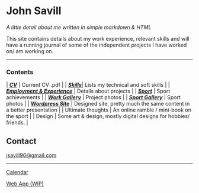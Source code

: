 
# John Savill 
*A little detail about me written in simple markdown & HTML*

This site contains details about my work experience, relevant skills and will have a running journal of some of the independent projects I have worked on/ am working on.

***

### Contents

| [___CV___](https://john-savill.github.io/Media/Resume_2024-2.pdf) | Current CV .pdf |
| [___Skills___](https://john-savill.github.io/skills)| Lists my technical and soft skills |
| [___Employment & Experience___](https://john-savill.github.io/experience) | Details about projects |
| [___Sport___](https://john-savill.github.io/sports) | Sport achievements |
| [___Work Gallery___](rotategallery.html) | Project photos |
| [___Sport Gallery___](rotatesportgallery.html) | Sport photos |
| [___Wordpress Site___](https://johnsavillinfo.wordpress.com/) | Designed site, pretty much the same content in a better presentation |
| Ultimate thoughts | An online ramble / mini-book on the sport |
| Design | Some art & design, mostly digital designs for hobbies/ friends. |

## Contact
<jsavill96@gmail.com>

***

[Calendar](Calendar.html)

[Web App (WIP)](webapp.html)

